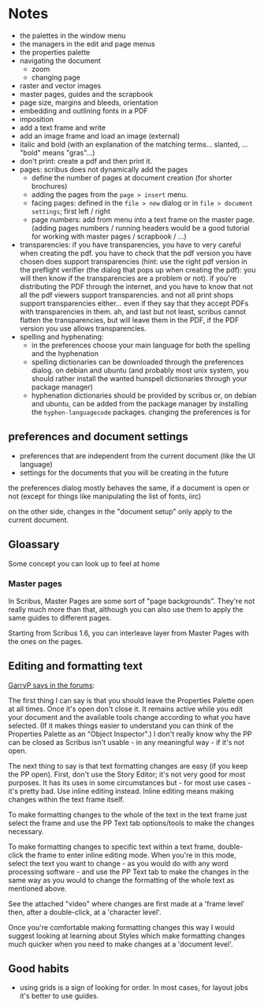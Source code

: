 # Notes

- the palettes in the window menu
- the managers in the edit and page menus
- the properties palette
- navigating the document
  - zoom
  - changing page
- raster and vector images
- master pages, guides and the scrapbook
- page size, margins and bleeds, orientation
- embedding and outlining fonts in a PDF
- imposition
- add a text frame and write
- add an image frame and load an image (external)
- italic and bold (with an explanation of the matching terms... slanted, ... "bold" means "gras"...)
- don't print: create a pdf and then print it.
- pages: scribus does not dynamically add the pages
  - define the number of pages at document creation (for shorter brochures)
  - adding the pages from the `page > insert` menu.
  - facing pages: defined in the `file > new` dialog or in `file > document settings`; first left / right
  - page numbers: add from menu into a text frame on the master page. (adding pages numbers / running headers would be a good tutorial for working with master pages / scrapbook / ...)
- transparencies: if you have transparencies, you have to very careful when creating the pdf. you have to check that the pdf version you have chosen does support transparencies (hint: use the right pdf version in the preflight verifier (the dialog that pops up when creating the pdf): you will then know if the transparencies are a problem or not). if you're distributing the PDF through the internet, and you have to know that not all the pdf viewers support transparencies. and not all print shops support transparencies either... even if they say that they accept PDFs with transparencies in them. ah, and last but not least, scribus cannot flatten the transparencies, but will leave them in the PDF, if the PDF version you use allows transparencies.
- spelling and hyphenating:
  - in the preferences choose your main language for both the spelling and the hyphenation
  - spelling dictionaries can be downloaded through the preferences dialog. on debian and ubuntu (and probably most unix system, you should rather install the wanted hunspell dictionaries through your package manager)
  - hyphenation dictionaries should be provided by scribus or, on debian and ubuntu, can be added from the package manager by installing the `hyphen-languagecode` packages.
changing the preferences is for

## preferences and document settings
- preferences that are independent from the current document (like the
  UI language)
- settings for the documents that you will be creating in the future

the preferences dialog mostly behaves the same, if a document is open or
not (except for things like manipulating the list of fonts, iirc)

on the other side, changes in the "document setup" only apply to the
current document.

## Gloassary

Some concept you can look up to feel at home

### Master pages

In Scribus, Master Pages are some sort of "page backgrounds". They're not really much more than that, although you can also use them to apply the same guides to different pages.

Starting from Scribus 1.6, you can interleave layer from Master Pages with the ones on the pages.

## Editing and formatting text

[GarryP says in the forums](http://forums.scribus.net/index.php/topic,2249.msg10304.html#msg10304):

The first thing I can say is that you should leave the Properties Palette open at all times. Once it's open don't close it. It remains active while you edit your document and the available tools change according to what you have selected. (If it makes things easier to understand you can think of the Properties Palette as an "Object Inspector".) I don't really know why the PP can be closed as Scribus isn't usable - in any meaningful way - if it's not open.

The next thing to say is that text formatting changes are easy (if you keep the PP open). First, don't use the Story Editor; it's not very good for most purposes. It has its uses in some circumstances but - for most use cases - it's pretty bad. Use inline editing instead. Inline editing means making changes within the text frame itself.

To make formatting changes to the whole of the text in the text frame just select the frame and use the PP Text tab options/tools to make the changes necessary.

To make formatting changes to specific text within a text frame, double-click the frame to enter inline editing mode. When you're in this mode, select the text you want to change - as you would do with any word processing software - and use the PP Text tab to make the changes in the same way as you would to change the formatting of the whole text as mentioned above.

See the attached "video" where changes are first made at a 'frame level' then, after a double-click, at a 'character level'.

Once you're comfortable making formatting changes this way I would suggest looking at learning about Styles which make formatting changes much quicker when you need to make changes at a 'document level'.

## Good habits

- using grids is a sign of looking for order. In most cases, for layout jobs it's better to use guides.
